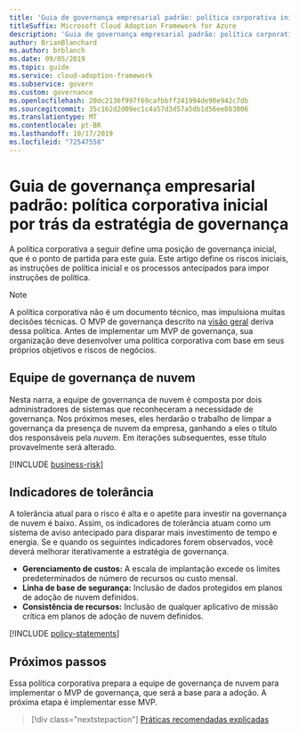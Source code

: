 ```yaml
---
title: 'Guia de governança empresarial padrão: política corporativa inicial por trás da estratégia de governança'
titleSuffix: Microsoft Cloud Adoption Framework for Azure
description: 'Guia de governança empresarial padrão: política corporativa inicial por trás da estratégia de governança'
author: BrianBlanchard
ms.author: brblanch
ms.date: 09/05/2019
ms.topic: guide
ms.service: cloud-adoption-framework
ms.subservice: govern
ms.custom: governance
ms.openlocfilehash: 20dc2136f997f69cafbbff241994de90e942c7db
ms.sourcegitcommit: 35c162d2d09ec1c4a57d3d57a5db1d56ee883806
ms.translationtype: MT
ms.contentlocale: pt-BR
ms.lasthandoff: 10/17/2019
ms.locfileid: "72547558"
---
```

# <a name="standard-enterprise-governance-guide-initial-corporate-policy-behind-the-governance-strategy"></a>Guia de governança empresarial padrão: política corporativa inicial por trás da estratégia de governança

A política corporativa a seguir define uma posição de governança inicial, que é o ponto de partida para este guia. Este artigo define os riscos iniciais, as instruções de política inicial e os processos antecipados para impor instruções de política.

> [!NOTE]
>A política corporativa não é um documento técnico, mas impulsiona muitas decisões técnicas. O MVP de governança descrito na [visão geral](./index.md) deriva dessa política. Antes de implementar um MVP de governança, sua organização deve desenvolver uma política corporativa com base em seus próprios objetivos e riscos de negócios.

## <a name="cloud-governance-team"></a>Equipe de governança de nuvem

Nesta narra, a equipe de governança de nuvem é composta por dois administradores de sistemas que reconheceram a necessidade de governança. Nos próximos meses, eles herdarão o trabalho de limpar a governança da presença de nuvem da empresa, ganhando a eles o título dos responsáveis pela _nuvem_. Em iterações subsequentes, esse título provavelmente será alterado.

[!INCLUDE [business-risk](../../../../includes/business-risks.md)]

## <a name="tolerance-indicators"></a>Indicadores de tolerância

A tolerância atual para o risco é alta e o apetite para investir na governança de nuvem é baixo. Assim, os indicadores de tolerância atuam como um sistema de aviso antecipado para disparar mais investimento de tempo e energia. Se e quando os seguintes indicadores forem observados, você deverá melhorar iterativamente a estratégia de governança.

- **Gerenciamento de custos:** A escala de implantação excede os limites predeterminados de número de recursos ou custo mensal.
- **Linha de base de segurança:** Inclusão de dados protegidos em planos de adoção de nuvem definidos.
- **Consistência de recursos:** Inclusão de qualquer aplicativo de missão crítica em planos de adoção de nuvem definidos.

[!INCLUDE [policy-statements](../../../../includes/policy-statements.md)]

## <a name="next-steps"></a>Próximos passos

Essa política corporativa prepara a equipe de governança de nuvem para implementar o MVP de governança, que será a base para a adoção. A próxima etapa é implementar esse MVP.

> [!div class="nextstepaction"]
> [Práticas recomendadas explicadas](./prescriptive-guidance.md)
